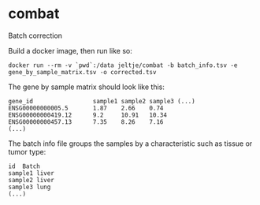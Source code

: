 # combat
Batch correction

Build a docker image, then run like so:
```
docker run --rm -v `pwd`:/data jeltje/combat -b batch_info.tsv -e gene_by_sample_matrix.tsv -o corrected.tsv
```

The gene by sample matrix should look like this:
```
gene_id                 sample1 sample2 sample3 (...)
ENSG00000000005.5       1.87    2.66    0.74
ENSG00000000419.12      9.2     10.91   10.34
ENSG00000000457.13      7.35    8.26    7.16
(...)
```

The batch info file groups the samples by a characteristic such as tissue or tumor type:
```
id	Batch
sample1	liver
sample2 liver
sample3 lung
(...)
```



